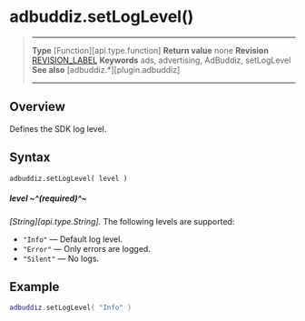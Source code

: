 # adbuddiz.setLogLevel()

> --------------------- ------------------------------------------------------------------------------------------
> __Type__              [Function][api.type.function]
> __Return value__      none
> __Revision__          [REVISION_LABEL](REVISION_URL)
> __Keywords__          ads, advertising, AdBuddiz, setLogLevel
> __See also__			[adbuddiz.*][plugin.adbuddiz]
> --------------------- ------------------------------------------------------------------------------------------

## Overview

Defines the SDK log level.

## Syntax

	adbuddiz.setLogLevel( level )

##### level ~^(required)^~
_[String][api.type.String]._ The following levels are supported:

* `"Info"` &mdash; Default log level.
* `"Error"` &mdash; Only errors are logged.
* `"Silent"` &mdash; No logs.

## Example

``````lua
adbuddiz.setLogLevel( "Info" )
``````
